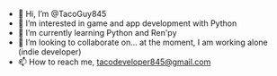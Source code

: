 - 👋 Hi, I’m @TacoGuy845
- 👀 I’m interested in game and app development with Python
- 🌱 I’m currently learning Python and Ren'py
- 💞️ I’m looking to collaborate on... at the moment, I am working alone (indie developer)
- 📫 How to reach me, tacodeveloper845@gmail.com

<!---
TacoGuy845/TacoGuy845 is a ✨ special ✨ repository because its `README.md` (this file) appears on your GitHub profile.
You can click the Preview link to take a look at your changes.
--->
